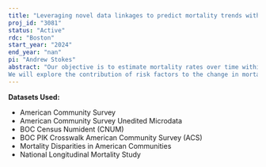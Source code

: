 ```yaml
---
title: "Leveraging novel data linkages to predict mortality trends within the US population"
proj_id: "3081"
status: "Active"
rdc: "Boston"
start_year: "2024"
end_year: "nan"
pi: "Andrew Stokes"
abstract: "Our objective is to estimate mortality rates over time within states and identify and estimate the contribution of modifiable risk factors for mortality within the US population as a whole and within population subgroups. To achieve this, we will utilize multi-year cohort data, specifically the American Community Survey (ACS) linked to Census Numident mortality follow-up data, the Mortality Disparities in American Communities (MDAC), and the National Longitudinal Mortality Study (NLMS) - each dataset has a unique combination of mortality data, risk factors, follow-up time, and sample size. The datasets will be discretized by mortality follow-up, with each year having a multi-cohort sample and corresponding survey weight adjustment. Weighted discrete time-to-event Poisson regression within an age-period-cohort analysis framework will be used to estimate yearly mortality rates.
We will explore the contribution of risk factors to the change in mortality rates over time and between birth cohorts. The large sample size of the ACS will enable us to examine more granular population subgroups, while still avoiding disclosure risk. This research will contribute to understanding mortality predictors and inform future interventions related to health and mortality across the US."
---
```


**Datasets Used:**

  - American Community Survey 
  - American Community Survey Unedited Microdata 
  - BOC Census Numident (CNUM) 
  - BOC PIK Crosswalk American Community Survey (ACS) 
  - Mortality Disparities in American Communities 
  - National Longitudinal Mortality Study 


